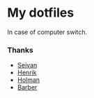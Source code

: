 # My dotfiles

In case of computer switch.

### Thanks

- [Seivan](https://github.com/seivan/dotfiles)
- [Henrik](https://github.com/henrik/dotfiles/)
- [Holman](https://github.com/holman/dotfiles)
- [Barber](https://github.com/JBarberU/dotfiles)
